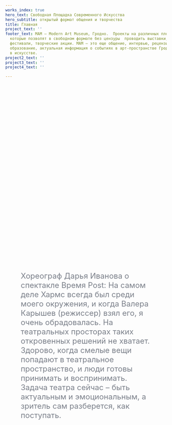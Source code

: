 ```yaml
---
works_index: true
hero_text: Свободная Площадка Современного Искусства
hero_subtitle: открытый формат общения и творчества
title: Главная
project_text: ''
footer_text: МАМ — Modern Art Museum, Гродно.  Проекты на различных плоскостях и поверхностях,
  которые позволят в свободном формате без цензуры  проводить выставки, перфомансы,
  фестивали, творческие акции. МАМ — это еще общение, интервью, рецензии, обзоры,
  образование, актуальная информация о событиях в арт-пространстве Гродно, тенденциях
  в искусстве.
project2_text: ''
project3_text: ''
project4_text: ''

---
```

<Hero :text="$page.frontmatter.hero_text" />
<Hero :sub="$page.frontmatter.hero_subtitle" />

<ClientOnly> <WorksList /> </ClientOnly>

<div style="margin: 0 5vw"> <p style="font-size: clamp(1rem, 2.5vw, 1.5rem); color: #7b808a; margin: 15vh auto; text-align: start; max-width: 800px;"> Хореограф Дарья Иванова о спектакле Время Post: На самом деле Хармс всегда был среди моего окружения, и когда Валера Карышев (режиссер) взял его, я очень обрадовалась. На театральных просторах таких  откровенных решений не хватает. Здорово, когда  смелые вещи попадают  в театральное пространство, и люди готовы принимать и воспринимать. Задача театра сейчас –  быть актуальным и эмоциональным, а зритель сам разберется,  как поступать.</p> </div>

<ClientOnly> <ProjectList /> </ClientOnly>
